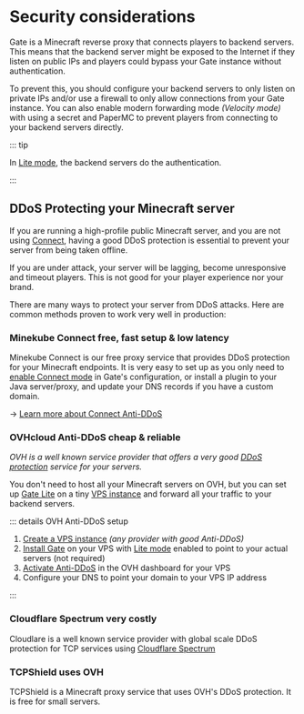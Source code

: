 # Security considerations

Gate is a Minecraft reverse proxy that connects players to backend servers.
This means that the backend server might be exposed to the Internet if they listen on public IPs
and players could bypass your Gate instance without authentication.

To prevent this, you should configure your backend servers to only listen on private IPs and/or
use a firewall to only allow connections from your Gate instance. You can also enable modern
forwarding mode _(Velocity mode)_ with using a secret and PaperMC to prevent players from
connecting to your backend servers directly.

::: tip

In [Lite mode](/guide/lite), the backend servers do the authentication.

:::

## DDoS Protecting your Minecraft server

If you are running a high-profile public Minecraft server, and you are not using [Connect](https://connect.minekube.com),
having a good DDoS protection is essential to prevent your server from being taken offline.

If you are under attack, your server will be lagging, become unresponsive and timeout players.
This is not good for your player experience nor your brand.

There are many ways to protect your server from DDoS attacks.
Here are common methods proven to work very well in production:

### Minekube Connect <VPBadge>free, fast setup & low latency</VPBadge>

Minekube Connect is our free proxy service that provides DDoS protection
for your Minecraft endpoints. It is very easy to set up as you only need to
[enable Connect mode](/guide/connect) in Gate's configuration, or install a plugin to your Java server/proxy,
and update your DNS records if you have a custom domain.

-> [Learn more about Connect Anti-DDoS](https://connect.minekube.com)

### OVHcloud Anti-DDoS <VPBadge>cheap & reliable</VPBadge>

_OVH is a well known service provider that offers a very good
[DDoS protection](https://www.ovhcloud.com/en/security/anti-ddos/) service for your servers._

You don't need to host all your Minecraft servers on OVH, but you can set up
[Gate Lite](/guide/lite) on a tiny [VPS instance](https://www.ovhcloud.com/en/vps/) and
forward all your traffic to your backend servers.

::: details OVH Anti-DDoS setup

1. [Create a VPS instance](https://www.ovhcloud.com/en/vps/) _(any provider with good Anti-DDoS)_
2. [Install Gate](/guide/install/) on your VPS with [Lite mode](/guide/lite) enabled to point to your actual servers (not required)
3. [Activate Anti-DDoS](https://www.ovhcloud.com/en/security/anti-ddos/) in the OVH dashboard for your VPS
4. Configure your DNS to point your domain to your VPS IP address

:::

### Cloudflare Spectrum <VPBadge type='warning'>very costly</VPBadge>

Cloudlare is a well known service provider with global scale DDoS protection
for TCP services using [Cloudflare Spectrum](https://www.cloudflare.com/products/cloudflare-spectrum/minecraft/)


### TCPShield <VPBadge type='danger'>uses OVH</VPBadge>

TCPShield is a Minecraft proxy service that uses OVH's DDoS protection.
It is free for small servers.
